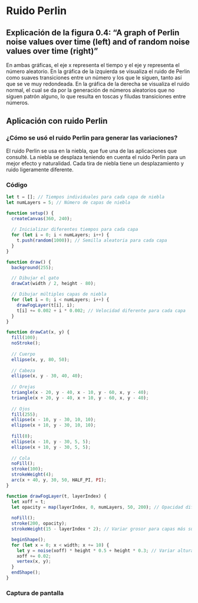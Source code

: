 # Ruido Perlin
## Explicación de la figura 0.4: “A graph of Perlin noise values over time (left) and of random noise values over time (right)”
En ambas gráficas, el eje x representa el tiempo y el eje y representa el número aleatorio. En la gráfica de la izquierda se visualiza el ruido de Perlin como suaves transiciones entre un número y los que le siguen, tanto así que se ve muy redondeada. En la gráfica de la derecha se visualiza el ruido normal, el cual se da por la generación de números aleatorios que no siguen patrón alguno, lo que resulta en toscas y filudas transiciones entre números.
## Aplicación con ruido Perlin
### ¿Cómo se usó el ruido Perlin para generar las variaciones?
El ruido Perlin se usa en la niebla, que fue una de las aplicaciones que consulté. La niebla se desplaza teniendo en cuenta el ruido Perlin para un mejor efecto y naturalidad. Cada tira de niebla tiene un desplazamiento y ruido ligeramente diferente.
### Código
``` js
let t = []; // Tiempos individuales para cada capa de niebla
let numLayers = 5; // Número de capas de niebla

function setup() {
  createCanvas(360, 240);
  
  // Inicializar diferentes tiempos para cada capa
  for (let i = 0; i < numLayers; i++) {
    t.push(random(1000)); // Semilla aleatoria para cada capa
  }
}

function draw() {
  background(255);

  // Dibujar el gato
  drawCat(width / 2, height - 80);

  // Dibujar múltiples capas de niebla
  for (let i = 0; i < numLayers; i++) {
    drawFogLayer(t[i], i);
    t[i] += 0.002 + i * 0.002; // Velocidad diferente para cada capa
  }
}

function drawCat(x, y) {
  fill(100);
  noStroke();
  
  // Cuerpo
  ellipse(x, y, 80, 50);
  
  // Cabeza
  ellipse(x, y - 30, 40, 40);
  
  // Orejas
  triangle(x - 20, y - 40, x - 10, y - 60, x, y - 40);
  triangle(x + 20, y - 40, x + 10, y - 60, x, y - 40);
  
  // Ojos
  fill(255);
  ellipse(x - 10, y - 30, 10, 10);
  ellipse(x + 10, y - 30, 10, 10);
  
  fill(0);
  ellipse(x - 10, y - 30, 5, 5);
  ellipse(x + 10, y - 30, 5, 5);
  
  // Cola
  noFill();
  stroke(100);
  strokeWeight(4);
  arc(x + 40, y, 30, 50, HALF_PI, PI);
}

function drawFogLayer(t, layerIndex) {
  let xoff = t; 
  let opacity = map(layerIndex, 0, numLayers, 50, 200); // Opacidad diferente por capa
  
  noFill();
  stroke(200, opacity);
  strokeWeight(15 - layerIndex * 2); // Variar grosor para capas más suaves

  beginShape();
  for (let x = 0; x < width; x += 10) {
    let y = noise(xoff) * height * 0.5 + height * 0.3; // Variar altura de la niebla
    xoff += 0.02; 
    vertex(x, y);
  }
  endShape();
}
```
### Captura de pantalla
